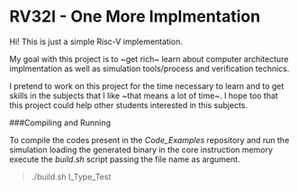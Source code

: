 RV32I - One More Implmentation
======

Hi! This is just a simple Risc-V implementation.

My goal with this project is to ~get rich~ learn about computer architecture implmentation as well as simulation tools/process and verification technics.

I pretend to work on this project for the time necessary to learn and to get skills in the subjects that I like ~that means a lot of time~. I hope too that this project could help other students interested in this subjects.

###Compiling and Running

To compile the codes present in the *Code_Examples* repository and run the simulation loading the generated binary in the core instruction memory execute the *build.sh* script passing the file name as argument. 

 > ./build.sh I_Type_Test